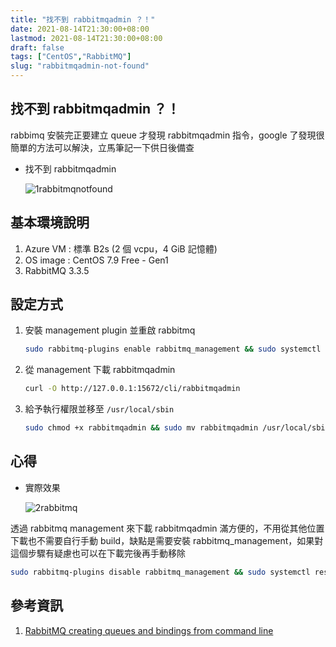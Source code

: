```yaml
---
title: "找不到 rabbitmqadmin ？！"
date: 2021-08-14T21:30:00+08:00
lastmod: 2021-08-14T21:30:00+08:00
draft: false
tags: ["CentOS","RabbitMQ"]
slug: "rabbitmqadmin-not-found"
---
```


## 找不到 rabbitmqadmin ？！

rabbimq 安裝完正要建立 queue 才發現 rabbitmqadmin 指令，google 了發現很簡單的方法可以解決，立馬筆記一下供日後備查

- 找不到 rabbitmqadmin

    ![1rabbitmqnotfound](https://user-images.githubusercontent.com/3851540/129543481-01625aba-ad86-49ad-94eb-dbb4e20f9e57.png)

## 基本環境說明

1. Azure VM : 標準 B2s (2 個 vcpu，4 GiB 記憶體)
2. OS image : CentOS 7.9 Free - Gen1
3. RabbitMQ 3.3.5

## 設定方式

1. 安裝 management plugin 並重啟 rabbitmq

    ```bash
    sudo rabbitmq-plugins enable rabbitmq_management && sudo systemctl restart rabbitmq-server
    ```

2. 從 management 下載 rabbitmqadmin

    ```bash
    curl -O http://127.0.0.1:15672/cli/rabbitmqadmin
    ```

3. 給予執行權限並移至 `/usr/local/sbin`

    ```bash
    sudo chmod +x rabbitmqadmin && sudo mv rabbitmqadmin /usr/local/sbin
    ```

## 心得

- 實際效果

    ![2rabbitmq](https://user-images.githubusercontent.com/3851540/129543488-3458a6a7-ce51-4957-b49b-4fcb94420eb3.png)

透過 rabbitmq management 來下載 rabbitmqadmin 滿方便的，不用從其他位置下載也不需要自行手動 build，缺點是需要安裝 rabbitmq_management，如果對這個步驟有疑慮也可以在下載完後再手動移除

```bash
sudo rabbitmq-plugins disable rabbitmq_management && sudo systemctl restart rabbitmq-server
```

## 參考資訊

1. [RabbitMQ creating queues and bindings from command line](https://stackoverflow.com/a/25915568)
